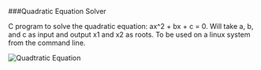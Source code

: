 ###Quadratic Equation Solver

C program to solve the quadratic equation: ax^2 + bx + c = 0. Will take a, b, and c as input and output x1 and x2 as roots. To be used on a linux system from the command line.


![Quadtratic Equation](http://tutorial.math.lamar.edu/Classes/Alg/SolveQuadraticEqnSummary_files/eq0002P.gif)
